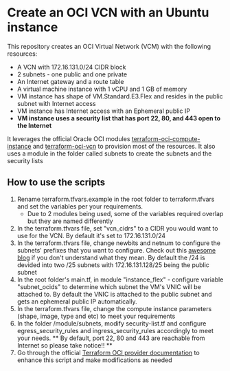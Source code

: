 # Create an OCI VCN with an Ubuntu instance
This repository creates an OCI Virtual Network (VCM) with the following resources:
- A VCN with 172.16.131.0/24 CIDR block
- 2 subnets - one public and one private
- An Internet gateway and a route table
- A virtual machine instance with 1 vCPU and 1 GB of memory
- VM instance has shape of VM.Standard.E3.Flex and resides in the public subnet with Internet access
- VM instance has Internet access with an Ephemeral public IP
- **VM instance uses a security list that has port 22, 80, and 443 open to the Internet**

It leverages the official Oracle OCI modules [terraform-oci-compute-instance](https://github.com/oracle-terraform-modules/terraform-oci-compute-instance) and [terraform-oci-vcn](https://github.com/oracle-terraform-modules/terraform-oci-vcn) to provision most of the resources. It also uses a module in the folder called subnets to create the subnets and the security lists

## How to use the scripts
1. Rename terraform.tfvars.example in the root folder to terraform.tfvars and set the variables per your requirements.
   - Due to 2 modules being used, some of the variables required overlap but they are named differently
2. In the terraform.tfvars file, set "vcn_cidrs" to a CIDR you would want to use for the VCN. By default it's set to 172.16.131.0/24
3. In the terraform.tfvars file, change newbits and netnum to configure the subnets' prefixes that you want to configure. Check out this [awesome blog](http://blog.itsjustcode.net/blog/2017/11/18/terraform-cidrsubnet-deconstructed/) if you don't understand what they mean. By default the /24 is devided into two /25 subnets with 172.16.131.128/25 being the public subnet
4. In the root folder's main.tf, in module "instance_flex" - configure variable "subnet_ocids" to determine which subnet the VM's VNIC will be attached to. By default the VNIC is attached to the public subnet and gets an ephemeral public IP automatically.
5. In the terraform.tfvars file, change the compute instance parameters (shape, image, type and etc) to meet your requirements
6. In the folder /module/subnets, modify security-list.tf and configure egress_security_rules and ingress_security_rules accordingly to meet your needs. ** By default, port 22, 80 and 443 are reachable from Internet so please take notice!! **
7. Go through the official [Terraform OCI provider documentation](https://registry.terraform.io/providers/hashicorp/oci/latest/docs/resources/core_vcn) to enhance this script and make modifications as needed

